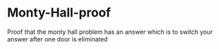 # Monty-Hall-proof
Proof that the monty hall problem has an answer which is to switch your answer after one door is eliminated
